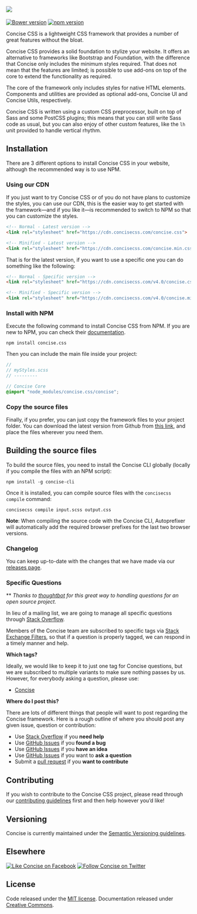 # [<img src="http://i.imgur.com/ihzCgEr.png">](http://concisecss.com/)

[![Bower version](https://badge.fury.io/bo/concise.svg)](http://badge.fury.io/bo/concise) [![npm version](https://badge.fury.io/js/concise.css.svg)](https://badge.fury.io/js/concise.css)

Concise CSS is a lightweight CSS framework that provides a number of great features without the bloat.

Concise CSS provides a solid foundation to stylize your website. It offers an alternative to frameworks like Bootstrap and Foundation, with the difference that Concise only includes the minimum styles required. That does not mean that the features are limited; is possible to use add-ons on top of the core to extend the functionality as required.

The core of the framework only includes styles for native HTML elements. Components and utilities are provided as optional add-ons, Concise UI and Concise Utils, respectively.

Concise CSS is written using a custom CSS preprocessor, built on top of Sass and some PostCSS plugins; this means that you can still write Sass code as usual, but you can also enjoy of other custom features, like the `lh` unit provided to handle vertical rhythm.

## Installation

There are 3 different options to install Concise CSS in your website, although the recommended way is to use NPM.

### Using our CDN

If you just want to try Concise CSS or of you do not have plans to customize the styles, you can use our CDN, this is the easier way to get started with the framework—and if you like it—is recommended to switch to NPM so that you can customize the styles.


```HTML
<!-- Normal - Latest version -->
<link rel="stylesheet" href="https://cdn.concisecss.com/concise.css">

<!-- Minified - Latest version -->
<link rel="stylesheet" href="https://cdn.concisecss.com/concise.min.css">
```

That is for the latest version, if you want to use a specific one you can do something like the following:

```HTML
<!-- Normal - Specific version -->
<link rel="stylesheet" href="https://cdn.concisecss.com/v4.0/concise.css">

<!-- Minified - Specific version -->
<link rel="stylesheet" href="https://cdn.concisecss.com/v4.0/concise.min.css">
```

### Install with NPM

Execute the following command to install Concise CSS from NPM. If you are new to NPM, you can check their [documentation](https://docs.npmjs.com/).

```
npm install concise.css
```

Then you can include the main file inside your project:

```scss
//
// myStyles.scss
// ---------

// Concise Core
@import "node_modules/concise.css/concise";
```

### Copy the source files

Finally, if you prefer, you can just copy the framework files to your project folder.
You can download the latest version from Github from [this link](https://github.com/ConciseCSS/concise.css/archive/master.zip), and place the files wherever you need them.

## Building the source files

To build the source files, you need to install the Concise CLI globally (locally if you compile the files with an NPM script):

```
npm install -g concise-cli
```

Once it is installed, you can compile source files with the `concisecss compile` command:

```
concisecss compile input.scss output.css
```

**Note**: When compiling the source code with the Concise CLI, Autoprefixer will automatically add the required browser prefixes for the last two browser versions.

### Changelog

You can keep up-to-date with the changes that we have made via our [releases page](https://github.com/ConciseCSS/concise.css/releases).

### Specific Questions

** *Thanks to [thoughtbot](http://robots.thoughtbot.com/moving-open-source-project-mailing-lists-to-stack-overflow) for this great way to handling questions for an open source project.*

In lieu of a mailing list, we are going to manage all specific questions through [Stack Overflow](http://stackoverflow.com/).

Members of the Concise team are subscribed to specific tags via [Stack Exchange Filters](http://stackexchange.com/filters), so that if a question is properly tagged, we can respond in a timely manner and help.

**Which tags?**

Ideally, we would like to keep it to just one tag for Concise questions, but we are subscribed to multiple variants to make sure nothing passes by us. However, for everybody asking a question, please use:

- [Concise](http://stackoverflow.com/questions/tagged/concise)

**Where do I post this?**

There are lots of different things that people will want to post regarding the Concise framework. Here is a rough outline of where you should post any given issue, question or contribution:

- Use [Stack Overflow](http://stackoverflow.com) if you **need help**
- Use [GitHub Issues](http://github.com/ConciseCSS/concise.css/issues) if you **found a bug**
- Use [GitHub Issues](http://github.com/ConciseCSS/concise.css/issues) if you **have an idea**
- Use [GitHub Issues](http://github.com/ConciseCSS/concise.css/issues) if you want to **ask a question**
- Submit a [pull request](https://help.github.com/articles/creating-a-pull-request) if you **want to contribute**

## Contributing

If you wish to contribute to the Concise CSS project, please read through our [contributing guidelines](https://github.com/ConciseCSS/concise.css/blob/master/CONTRIBUTING.md) first and then help however you’d like!

## Versioning

Concise is currently maintained under the [Semantic Versioning guidelines](http://semver.org/).

## Elsewhere

[![Like Concise on Facebook](http://i.imgur.com/4dy5UUK.png)](https://facebook.com/ConciseCSS)
[![Follow Concise on Twitter](http://i.imgur.com/4AkKsMx.png)](https://twitter.com/ConciseCSS)

## License

Code released under the [MIT license](https://github.com/ConciseCSS/concise.css/blob/master/LICENSE). Documentation released under [Creative Commons](http://creativecommons.org/licenses/by-sa/4.0/).
